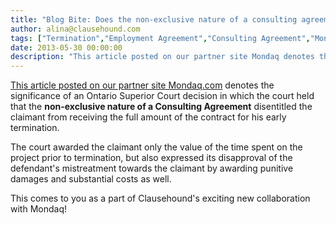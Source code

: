 ```yaml
---
title: "Blog Bite: Does the non-exclusive nature of a consulting agreement affect the amount of damages a claimant can receive for early termination?"
author: alina@clausehound.com
tags: ["Termination","Employment Agreement","Consulting Agreement","Mondaq","Learn","Canada (ON)"]
date: 2013-05-30 00:00:00
description: "This article posted on our partner site Mondaq denotes the significance of an Ontario Superior Court decision regarding the non-exclusive nature of a Consulting Agreement"
---
```


[This article posted on our partner site Mondaq.com](https://www.mondaq.com/canada/employment-litigation-tribunals/242054/independent-contractors-and-their-rights-upon-termination) denotes the significance of an Ontario Superior Court decision in which the court held that the **non-exclusive nature of a Consulting Agreement** disentitled the claimant from receiving the full amount of the contract for his early termination. 

The court awarded the claimant only the value of the time spent on the project prior to termination, but also expressed its disapproval of the defendant's mistreatment towards the claimant by awarding punitive damages and substantial costs as well.

This comes to you as a part of Clausehound's exciting new collaboration with Mondaq!
